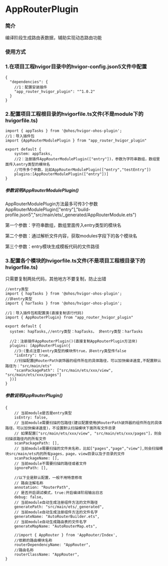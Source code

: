 # AppRouterPlugin

### 简介
编译阶段生成路由表数据，辅助实现动态路由功能

### 使用方式
### 1.在项目工程hvigor目录中的hvigor-config.json5文件中配置
```text
{
  "dependencies": {
    //1：配置安装插件
    "app_router_hvigor_plugin": "^1.0.2"
  }
}
```

### 2.配置项目工程根目录的hvigorfile.ts文件(不是module下的hvigorfile.ts)
```text
import { appTasks } from '@ohos/hvigor-ohos-plugin';
//1：导入插件包
import {AppRouterModulePlugin } from "app_router_hvigor_plugin"

export default {
    system: appTasks,
    //2：注册插件AppRouterModulePlugin(["entry"])，参数为字符串数组，数组里面传入entry类型的模块名
    //可传多个参数，比如AppRouterModulePlugin(["entry","testEntry"])
    plugins:[AppRouterModulePlugin(["entry"])] 
}
```
##### 参数说明AppRouterModulePlugin()
AppRouterModulePlugin方法最多可传3个参数
AppRouterModulePlugin(["entry"],"build-profile.json5","src/main/ets/_generated/AppRouterModule.ets")

第一个参数：字符串数组，数组里面传入entry类型的模块名

第二个参数：通过解析文件内容，获取modules字段下的各个模块名

第三个参数：entry模块生成模板代码的文件路径

### 3.配置各个模块的hvigorfile.ts文件(不是项目工程根目录下的hvigorfile.ts)
只需要复制两处代码，其他地方不要复制，防止出错
```text
//entry类型
import { hapTasks } from '@ohos/hvigor-ohos-plugin';
//非entry类型
import { harTasks } from '@ohos/hvigor-ohos-plugin';

//1：导入插件包和配置类(直接复制该行代码)
import { AppRouterPlugin} from "app_router_hvigor_plugin"

export default {
  system: hapTasks,//entry类型：hapTasks， 非entry类型：harTasks
  
  //2：注册插件AppRouterPlugin()(直接复制AppRouterPlugin方法块)
  plugins: [AppRouterPlugin({
    //3:(重点注意)entry类型的模块传true，非entry类型传false
    "isEntry": true,
    //扫描配置@RouterPath装饰器的组件所在的具体路径，可以加快编译速度,不配置默认路径为："src/main/ets"
    "scanPackagePath": ["src/main/ets/xxx/view", "src/main/ets/xxx/pages"]
  })]
}

```

##### 参数说明AppRouterPlugin()
```text
{
    // 当前module是否是entry类型
    isEntry: false,
    // 当前module需要扫描的包路径(建议配置使用@RouterPath装饰器的组件所在的具体路径，可以加快编译速度)，不设置默认扫描模块下面所有文件目录
    // 如果配置["src/main/ets/xxx/view", "src/main/ets/xxx/pages"]，则会扫描该路径内的所有文件
    scanPackagePath: [],
    // 当前module需要扫描的文件夹名称，比如["pages","page","view"],则会扫描模块src/main/ets内的所有pages，page，view目录以及子目录的文件
    scanPackageName: [],
    // 当前module不需要扫描的路径或者文件
    ignorePath: [],
    
    //以下全是默认配置，一般不用特意修改
    // 路由注解名称
    annotation: "RouterPath",
    // 是否开启调试模式，true:开启编译阶段输出日志
    debug: false,
    // 当前module自动生成注册组件方法的文件路径
    generatePath: "src/main/ets/_generated",
    // 当前module自动生成注册组件方法的文件名字
    generateName: "AutoRouterBuilder.ets",
    // 当前module自动生成路由表的文件名字
    generateMapName: "AutoRouterMap.ets",

    //import { AppRouter } from 'AppRouter/Index',
    //依赖的路由模块名称
    routerDependencyName: "AppRouter",
    //路由名称
    routerClassName: "AppRouter",
}
```
